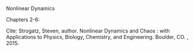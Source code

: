Nonlinear Dynamics

Chapters 2-6:

Cite: Strogatz, Steven, author. Nonlinear Dynamics and Chaos : with Applications to Physics, Biology, Chemistry, and Engineering. Boulder, CO. , 2015.
